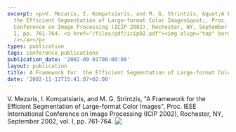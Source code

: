 ```yaml
---
excerpt: <p>V. Mezaris, I. Kompatsiaris, and M. G. Strintzis, &quot;A Framework for
  the Efficient Segmentation of Large-format Color Images&quot;, Proc. IEEE International
  Conference on Image Processing (ICIP 2002), Rochester, NY, September 2002, vol.
  I, pp. 761-764. <a href="/files/pdf/icip02.pdf"><img align="top" border="0" src="/files/pdf/pdf.png"
  /></a></p>
types: publication
tags: conference_publications
publication_date: '2002-09-01T00:00:00'
layout: publication
title: A Framework for  the Efficient Segmentation of Large-format Color Images
date: '2002-11-13T15:41:07+02:00'
---
```

<p>V. Mezaris, I. Kompatsiaris, and M. G. Strintzis, &quot;A Framework for the Efficient Segmentation of Large-format Color Images&quot;, Proc. IEEE International Conference on Image Processing (ICIP 2002), Rochester, NY, September 2002, vol. I, pp. 761-764. <a href="/files/pdf/icip02.pdf"><img align="top" border="0" src="/files/pdf/pdf.png" /></a></p>
